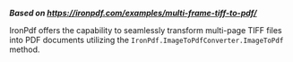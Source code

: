 ***Based on <https://ironpdf.com/examples/multi-frame-tiff-to-pdf/>***

IronPdf offers the capability to seamlessly transform multi-page TIFF files into PDF documents utilizing the `IronPdf.ImageToPdfConverter.ImageToPdf` method.